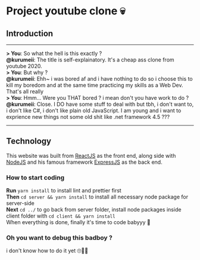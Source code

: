 # Project youtube clone 💀

## Introduction
-----------------------

<b>> You</b>: So what the hell is this exactly ?\
<b>@kurumeii</b>: The title is self-explainatory. It's a cheap ass clone from youtube 2020.\
<b>> You</b>: But why ?\
<b>@kurumeii</b>: Ehh~ i was bored af and i have nothing to do so i choose this to kill my boredom and at the same time practicing my skills as a Web Dev. That's all really\
<b>> You</b>: Hmm... Were you THAT bored ? i mean don't you have work to do ?\
<b>@kurumeii</b>: Close. I DO have some stuff to deal with but tbh, i don't want to, i don't like C#, i don't like plain old JavaScript. I am young and i want to exprience new things not some old shit like .net framework 4.5 ???

-----------------------
## Technology

This website was built from [ReactJS](https://facebook.github.io/create-react-app/docs/getting-started) as the front end, along side with [NodeJS](https://nodejs.org/en/docs/) and his famous framework [ExpressJS](https://expressjs.com/en/starter/installing.html) as the back end.

### How to start coding
<b>Run</b> `yarn install` to install lint and prettier first\
<b>Then</b>  `cd server && yarn install` to install all necessary node package for server-side\
<b>Next</b>  `cd ../` to go back from server folder, install node packages inside client folder with `cd client && yarn install`\
When everything is done, finally it's time to code babyyy 🌟

### Oh you want to debug this badboy ?
i don't know how to do it yet 🙄🤷‍♂️

